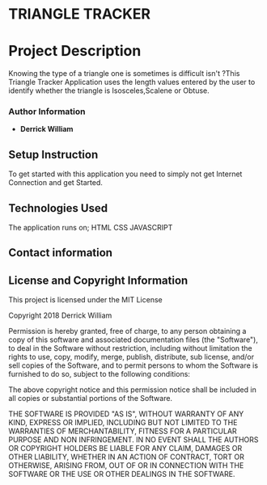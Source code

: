 #   TRIANGLE TRACKER

#  Project Description
Knowing the type of a triangle one is sometimes is difficult isn't ?This Triangle Tracker Application uses the length values entered by the user to identify whether the triangle is Isosceles,Scalene or Obtuse.


### Author Information

* **Derrick William**


## Setup Instruction
To get started with this application you need to simply not get Internet Connection and get Started.



## Technologies Used
The application runs on;
HTML
CSS
JAVASCRIPT


## Contact information



## License and Copyright Information

This project is licensed under the MIT License

Copyright 2018 Derrick William

Permission is hereby granted, free of charge, to any person obtaining a copy of this software and associated documentation files (the "Software"), to deal in the Software without restriction, including without limitation the rights to use, copy, modify, merge, publish, distribute, sub license, and/or sell copies of the Software, and to permit persons to whom the Software is furnished to do so, subject to the following conditions:

The above copyright notice and this permission notice shall be included in all copies or substantial portions of the Software.

THE SOFTWARE IS PROVIDED "AS IS", WITHOUT WARRANTY OF ANY KIND, EXPRESS OR IMPLIED, INCLUDING BUT NOT LIMITED TO THE WARRANTIES OF MERCHANTABILITY, FITNESS FOR A PARTICULAR PURPOSE AND NON INFRINGEMENT. IN NO EVENT SHALL THE AUTHORS OR COPYRIGHT HOLDERS BE LIABLE FOR ANY CLAIM, DAMAGES OR OTHER LIABILITY, WHETHER IN AN ACTION OF CONTRACT, TORT OR OTHERWISE, ARISING FROM, OUT OF OR IN CONNECTION WITH THE SOFTWARE OR THE USE OR OTHER DEALINGS IN THE SOFTWARE.

